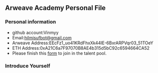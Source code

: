 ## Arweave Academy Personal File

### Personal information

- github account:Vinmyy 
- Email:hilmisufbot@gmail.com
- Arweave Address:EEcFz1_uo41KRdFhxXk44IE-6BxrARPVqr03_51TOeY
- ETH Address:0xA21C6a7F97070B8AE4b315d5bC92c6594664CA52
- Please finish this [form](https://docs.google.com/forms/d/e/1FAIpQLSfWA5fIIcBgmRppm3jNz5vmf9Mai_QMVil-2pO4r7YKn_Zhtw/viewform?usp=sf_link) to join in the talent pool.

### Introduce Yourself
